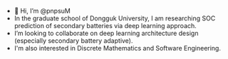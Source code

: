 - 👋 Hi, I’m @pnpsuM
- In the graduate school of Dongguk University, I am researching SOC prediction of secondary batteries via deep learning approach.
- I’m looking to collaborate on deep learning architecture design (especially secondary battery adaptive).
- I'm also interested in Discrete Mathematics and Software Engineering.
